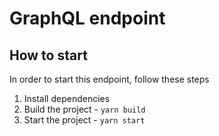 # GraphQL endpoint



## How to start

In order to start this endpoint, follow these steps

1. Install dependencies
2. Build the project - `yarn build`
3. Start the project - `yarn start`


